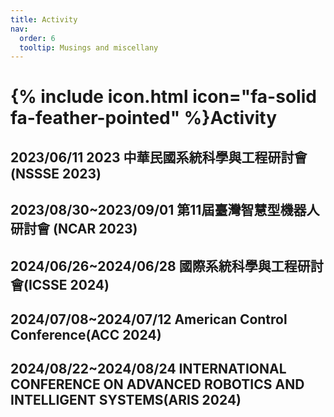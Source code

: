 ```yaml
---
title: Activity
nav:
  order: 6
  tooltip: Musings and miscellany
---
```


# {% include icon.html icon="fa-solid fa-feather-pointed" %}Activity

## 2023/06/11 2023 中華民國系統科學與工程研討會(NSSSE 2023)

## 2023/08/30~2023/09/01 第11屆臺灣智慧型機器人研討會 (NCAR 2023)

## 2024/06/26~2024/06/28 國際系統科學與工程研討會(ICSSE 2024)

## 2024/07/08~2024/07/12 American Control Conference(ACC 2024)

## 2024/08/22~2024/08/24 INTERNATIONAL CONFERENCE ON ADVANCED ROBOTICS AND INTELLIGENT SYSTEMS(ARIS 2024)
